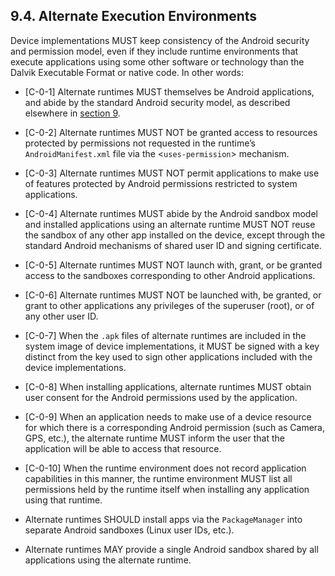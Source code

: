 ## 9.4\. Alternate Execution Environments

Device implementations MUST keep consistency of the Android security and
permission model, even if they include runtime environments that execute
applications using some other software or technology than the Dalvik Executable
Format or native code. In other words:

*    [C-0-1] Alternate runtimes MUST themselves be Android applications,
and abide by the standard Android security model, as described elsewhere
in [section 9](#9_security_model_compatibility).

*    [C-0-2] Alternate runtimes MUST NOT be granted access to resources
protected by permissions not requested in the runtime’s `AndroidManifest.xml`
file via the &lt;`uses-permission`&gt; mechanism.

*    [C-0-3] Alternate runtimes MUST NOT permit applications to make use of
features protected by Android permissions restricted to system applications.

*    [C-0-4] Alternate runtimes MUST abide by the Android sandbox model
and installed applications using an alternate runtime MUST NOT
reuse the sandbox of any other app installed on the device, except through
the standard Android mechanisms of shared user ID and signing certificate.

*    [C-0-5] Alternate runtimes MUST NOT launch with, grant, or be granted
access to the sandboxes corresponding to other Android applications.

*    [C-0-6] Alternate runtimes MUST NOT be launched with, be granted, or grant
to other applications any privileges of the superuser (root), or of any other
user ID.

*    [C-0-7] When the `.apk` files of alternate runtimes are included in the
system image of device implementations, it MUST be signed with a key distinct
from the key used to sign other applications included with the device
implementations.

*    [C-0-8] When installing applications, alternate runtimes MUST obtain
user consent for the Android permissions used by the application.

*    [C-0-9] When an application needs to make use of a device resource for
which there is a corresponding Android permission (such as Camera, GPS, etc.),
the alternate runtime MUST inform the user that the application will be able to
access that resource.

*    [C-0-10] When the runtime environment does not record application
capabilities in this manner, the runtime environment MUST list all permissions
held by the runtime itself when installing any application using that runtime.

*    Alternate runtimes SHOULD install apps via the `PackageManager` into
separate Android sandboxes (Linux user IDs, etc.).

*    Alternate runtimes MAY provide a single Android sandbox shared by all
applications using the alternate runtime.
